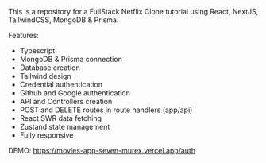 This is a repository for a FullStack Netflix Clone tutorial using React, NextJS, TailwindCSS, MongoDB & Prisma.

Features:

- Typescript
- MongoDB & Prisma connection
- Database creation
- Tailwind design
- Credential authentication
- Github and Google authentication
- API and Controllers creation
- POST and DELETE routes in route handlers (app/api)
- React SWR data fetching
- Zustand state management
- Fully responsive

DEMO: https://movies-app-seven-murex.vercel.app/auth

